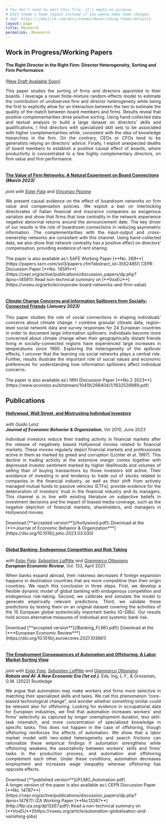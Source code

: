 ```yaml
---
# You don't need to edit this file, it's empty on purpose.
# Edit theme's home layout instead if you wanna make some changes
# See: https://jekyllrb.com/docs/themes/#overriding-theme-defaults
layout: page
title: Research
permalink: /Research
---
```


## Work in Progress/Working Papers
#### The Right Director in the Right Firm: Director Heterogeneity, Sorting and Firm Performance
[[New Draft Available Soon]]() 
<div style="text-align: justify">
This paper studies the sorting of firms and directors appointed to their boards. I leverage a novel finite-mixture random-effects model to estimate the contribution of unobserved firm and director heterogeneity while being the first to explicitly allow for an interaction between the two to estimate the quality of the match between board members and firms. Results reveal that positive complementarities drive positive sorting. Using hand-collected data and textual analysis to build a large dataset on directors’ skills and qualifications, I find directors with specialized skill sets to be associated with higher complementarities while, consistent with the idea of knowledge hierarchies in the firm. On the contrary, CEOs or CFOs tend to be generalists relying on directors’ advice. Finally, I exploit unexpected deaths of board members to establish a positive causal effect of boards, where productivity is concentrated to a few highly complementary directors, on firm value and firm performance.
</div>
<br>


#### [**The Value of Firm Networks: A Natural Experiment on Board Connections**](/FMP_Networks.pdf) *(March 2023)*
*joint with [Ester Faia](https://sites.google.com/view/esterfaia) and [Vincenzo Pezone](https://sites.google.com/site/vpezone/)*  
<div style="text-align: justify">
We present causal evidence on the effect of boardroom networks on firm value and compensation policies. We exploit a ban on interlocking directorates of Italian financial and insurance companies as exogenous variation and show that firms that lose centrality in the network experience negative abnormal returns around the announcement date. The key driver of our results is the role of boardroom connections in reducing asymmetric information. The complementarities with the input-output and cross-ownership networks are consistent with this channel. Using hand-collected data, we also show that network centrality has a positive effect on directors’ compensation, providing evidence of rent sharing.
</div>
<br>
The paper is also available as:\
SAFE Working Paper [**No. 269**](https://papers.ssrn.com/sol3/papers.cfm?abstract_id=3552485)\
CEPR Discussion Paper [**No. 14591**](https://cepr.org/active/publications/discussion_papers/dp.php?dpno=14591)\
Read non-technical summary on [**VoxEU**](https://voxeu.org/article/corporate-board-networks-and-firm-value)
<br/>
<br>

#### [**Climate Change Concerns and Information Spillovers from Socially-Connected Friends**](/ccb.pdf) *(January 2023)*
<div style="text-align: justify">
This paper studies the role of social connections in shaping individuals' concerns about climate change. I combine granular climate data, region-level social network data and survey responses for 24 European countries in order to document large information spillovers. Individuals become more concerned about climate change when their geographically distant friends living in socially-connected regions have experienced large increases in temperatures since 1990. Exploring the heterogeneity of the spillover effects, I uncover that the learning via social networks plays a central role. Further, results illustrate the important role of social values and economic preferences for understanding how information spillovers affect individual concerns.
</div>
<br>
The paper is also available as:\
IWH Discussion Paper [**No.2 2023**](https://www.econstor.eu/bitstream/10419/268404/1/1832539989.pdf)

## Publications

#### [**Hollywood, Wall Street, and Mistrusting Individual Investors**](/hollywood.pdf)
*with Guido Lenz*
<br>
***Journal of Economic Behavior & Organization***, Vol 2010, June 2023
<div style="text-align: justify">
Individual investors reduce their trading activity in financial markets after the release of negatively biased Hollywood movies related to financial markets. These movies regularly depict financial markets and professionals active in them as marked by greed and corruption (Lichter et al. 1997). This decline in trading activity at the extensive margin comes together with depressed investor sentiment marked by higher likelihoods and volumes of selling than of buying transactions by those investors still active. Their avoidance of investing in and tendency to trade out of stocks related to companies in the financial industry, as well as their shift from actively managed mutual funds to passive vehicles (ETFs), provide evidence for the deterioration of investors’ trust in the financial industry and its managers. This channel is in line with existing literature on subjective beliefs in investment decisions and the impact of biased media coverage, such as the negative depiction of financial markets, shareholders, and managers in Hollywood movies.
</div>
<br>
Download [**accepted version**](/hollywood.pdf)\
Download at the [***Journal of Economic Behavior & Organization***](https://doi.org/10.1016/j.jebo.2023.03.030)
<br>
<br>

#### [**Global Banking: Endogenous Competition and Risk Taking**](/Banking_FLMO.pdf)
*with [Ester Faia](https://sites.google.com/view/esterfaia), [Sebastien Laffitte](https://sites.google.com/view/slaffitte/) and [Gianmarco Ottaviano](https://sites.google.com/view/gipottaviano)*
<br>
***European Economic Review***, Vol. 133, April 2021
<div style="text-align: justify">
When banks expand abroad, their riskiness decreases if foreign expansion happens in destination countries that are more competitive than their origin countries. We reach this conclusion in three steps. First, we develop a flexible dynamic model of global banking with endogenous competition and endogenous risk-taking. Second, we calibrate and simulate the model to generate empirically relevant predictions. Third, we validate these predictions by testing them on an original dataset covering the activities of the 15 European global systemically important banks (G-SIBs). Our results hold across alternative measures of individual and systemic bank risk.
</div>
<br>
Download [**accepted version**](/Banking_FLMO.pdf)\
Download at the [***European Economic Review***](https://doi.org/10.1016/j.euroecorev.2021.103661)
<br>
<br>


#### [**The Employment Consequences of Automation and Offshoring: A Labor Market Sorting View**](/FLMO_Automation.pdf)
*joint with [Ester Faia](https://sites.google.com/view/esterfaia), [Sebastien Laffitte](https://sites.google.com/view/slaffitte/) and [Gianmarco Ottaviano](https://sites.google.com/view/gipottaviano)*
<br>
***Robots and AI: A New Economic Era (1st ed.)***, Eds. Ing, L.Y., & Grossman, G.M. (2022) Routledge
<div style="text-align: justify">
We argue that automation may make workers and firms more selective in matching their specialized skills and tasks. We call this phenomenon “core-biased technological change”, and wonder whether something similar could be relevant also for offshoring. Looking for evidence in occupational data for European industries, we find that automation increases workers’ and firms’ selectivity as captured by longer unemployment duration, less skill-task mismatch, and more concentration of specialized knowledge in specific tasks. This does not happen in the case of offshoring, though offshoring reinforces the effects of automation. We show that a labor market model with two-sided heterogeneity and search frictions can rationalize these empirical findings if automation strengthens while offshoring weakens the assortativity between workers’ skills and firms’ tasks in the production process, and automation and offshoring complement each other. Under these conditions, automation decreases employment and increases wage inequality whereas offshoring has opposite effects.
</div>
<br>
Download [**published version**](/FLMO_Automation.pdf) 
<br>
A longer version of the paper is also available as:\
CEPR Discussion Paper [**No. 14787**](https://cepr.org/active/publications/discussion_papers/dp.php?dpno=14787)\
IZA Working Paper [**No.13267**](http://ftp.iza.org/dp13267.pdf)\
Read a non-technical summary on [**VoxEU**](https://voxeu.org/article/automation-globalisation-and-vanishing-jobs)
<br>



